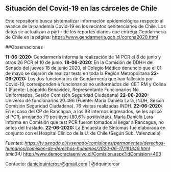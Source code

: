 ## Situación del Covid-19 en las cárceles de Chile

Este repositorio busca sistematizar información epidemiológica respecto al avance de la pandemia Covid-19 en los recintos penitenciarios de Chile. Los datos se actualizan a partir de los reportes diarios que entrega Gendarmería de Chile en la página: https://www.gendarmeria.gob.cl/corona2020.html 

##Observaciones

**11-06-2020:** Gendarmería informa la realización de 14 PCR el 8 de junio y otros 26 PCR el 10 de junio. 
**18-06-2020:** En la Comisión de DDHH del Senado del jueves 18 de junio 2020, el Colegio Médico denunció que el 01 de mayo se dejaron de realizar tests en toda la Región Metropolitana
**22-06-2020:** Los dos funcionarios de Gendarmería que han fallecido por Covid-19, corresponden a funcionarios no uniformados del CET RM y Colina 1 (Fuente: Leopoldo Benavidez, Representante Funcionarios No Uniformados, Sesión Comisión Seguridad Ciudadana)
**22-06-2020:** Universo de funcionarios 20.496 (Fuente: María Daniela Lara, INDH, Sesión Comisión Seguridad Ciudadana). 76 visitas realizadas INDH.
**22-06-2020:** En el caso del CP de Rancagua, a los 98 internos ingresados, se les aplicó el PCR, arrojando 79  positivos (80,6% positividad). María Daniela Lara informa en Comisión que test PCR fueron tomados al llegar a Rancagua, no antes del traslado.
**22-06-2020:** La Encuesta de Síntomas fue elaborada en conjunto con el Hospital Clínico de la U. de Chile (Según Sub. Valenzuela)


*Fuentes: 
https://tv.senado.cl/tvsenado/comisiones/permanentes/derechos-humanos/comision-de-derechos-humanos/2020-06-17/191349.html (min34)*
http://www.democraciaenvivo.cl/Comision.aspx?idComision=493

Contacto: danielquinterosr@gmail.com | @dquinterosr

